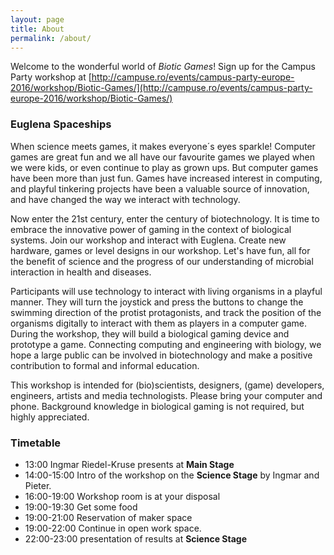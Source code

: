 ```yaml
---
layout: page
title: About
permalink: /about/
---
```


Welcome to the wonderful world of *Biotic Games*!
Sign up for the Campus Party workshop at [http://campuse.ro/events/campus-party-europe-2016/workshop/Biotic-Games/](http://campuse.ro/events/campus-party-europe-2016/workshop/Biotic-Games/)

### Euglena Spaceships
When science meets games, it makes everyone´s eyes sparkle! Computer games are great fun and we all have our favourite games we played when we were kids, or even continue to play as grown ups. But computer games have been more than just fun. Games have increased interest in computing, and playful tinkering projects have been a valuable source of innovation, and have changed the way we interact with technology.

Now enter the 21st century, enter the century of biotechnology. It is time to embrace the innovative power of gaming in the context of biological systems. Join our workshop and interact with Euglena. Create new hardware, games or level designs in our workshop. Let's have fun, all for the benefit of science and the progress of our understanding of microbial interaction in health and diseases.

Participants will use technology to interact with living organisms in a playful manner. They will turn the joystick and press the buttons to change the swimming direction of the protist protagonists, and track the position of the organisms digitally to interact with them as players in a computer game. During the workshop, they will build a biological gaming device and prototype a game. Connecting computing and engineering with biology, we hope a large public can be involved in biotechnology and make a positive contribution to formal and informal education.

This workshop is intended for (bio)scientists, designers, (game) developers, engineers, artists and media technologists. Please bring your computer and phone. Background knowledge in biological gaming is not required, but highly appreciated.

### Timetable
* 13:00 Ingmar Riedel-Kruse presents at **Main Stage**
* 14:00-15:00 Intro of the workshop on the **Science Stage** by Ingmar and Pieter.
* 16:00-19:00 Workshop room is at your disposal
* 19:00-19:30 Get some food
* 19:00-21:00 Reservation of maker space
* 19:00-22:00 Continue in open work space.
* 22:00-23:00 presentation of results at **Science Stage**
